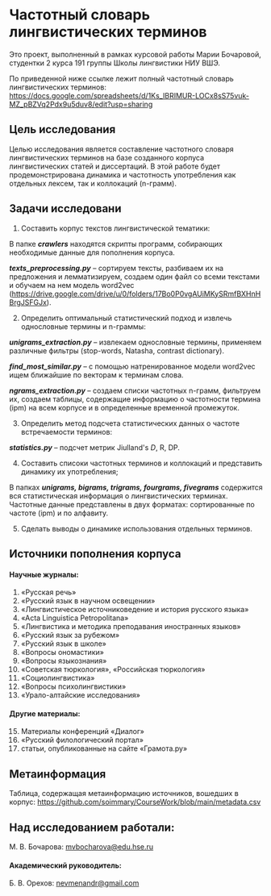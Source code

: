 # Частотный словарь лингвистических терминов
Это проект, выполненный в рамках курсовой работы Марии Бочаровой, студентки 2 курса 191 группы Школы лингвистики НИУ ВШЭ.

По приведенной ниже ссылке лежит полный частотный словарь лингвистических терминов:
https://docs.google.com/spreadsheets/d/1Ks_IBRIMUR-LOCx8sS75vuk-MZ_pBZVq2Pdx9u5duv8/edit?usp=sharing


## Цель исследования
Целью исследования является составление частотного словаря лингвистических терминов на базе созданного корпуса лингвистических статей и диссертаций. В этой работе будет продемонстрирована динамика и частотность употребления как отдельных лексем, так и коллокаций (n-грамм). 

## Задачи исследовани
1. Составить корпус текстов лингвистической тематики:

В папке _**crawlers**_ находятся скрипты программ, собирающих необходимые данные для пополнения корпуса.

_**texts_preprocessing.py**_ – сортируем тексты, разбиваем их на предложения и лемматизируем, создаем один файл со всеми текстами и обучаем на нем модель word2vec (https://drive.google.com/drive/u/0/folders/17Bo0P0vgAUiMKySRmfBXHnHBrgJSFGJx). 

2. Определить оптимальный статистический подход и извлечь однословные термины и n-граммы:

_**unigrams_extraction.py**_ – извлекаем однословные термины, применяем различные фильтры (stop-words, Natasha, contrast dictionary). 

_**find_most_similar.py**_ – с помощью натренированное модели word2vec ищем ближайшие по векторам к терминам слова. 

_**ngrams_extraction.py**_ – создаем списки частотных n-грамм, фильтруем их, создаем таблицы, содержащие информацию о частотности термина (ipm) на всем корпусе и в определенные временной промежуток.

3. Определить метод подсчета статистических данных о частоте встречаемости терминов:

_**statistics.py**_ – подсчет метрик Jiulland's _D_, R, DP.

4. Составить списоки частотных терминов и коллокаций и представить динамику их употребления;

В папках _**unigrams, bigrams, trigrams, fourgrams, fivegrams**_ содержится вся статистическая информация о лингвистических терминах. Частотные данные представлены в двух форматах: сортированные по частоте (ipm) и по алфавиту. 

5. Сделать выводы о динамике использования отдельных терминов. 


## Источники пополнения корпуса
#### Научные журналы:
1. «Русская речь»
2. «Русский язык в научном освещении»
3. «Лингвистическое источниковедение и история русского языка»
4. «Acta Linguistica Petropolitana»
5. «Лингвистика и методика преподавания иностранных языков»
6. «Русский язык за рубежом»
7. «Русский язык в школе»
8. «Вопросы ономастики»
9. «Вопросы языкознания»
10. «Советская тюркология», «Российская тюркология»
11. «Социолингвистика»
12. «Вопросы психолингвистики»
13. «Урало-алтайские исследования»
#### Другие материалы:
15. Материалы конференций «Диалог»
17. «Русский филологический портал»
18. статьи, опубликованные на сайте «Грамота.ру»

## Метаинформация
 Таблица, содержащая метаинформацию источников, вошедших в корпус:
 https://github.com/soimmary/CourseWork/blob/main/metadata.csv

## Над исследованием работали:
М. В. Бочарова: mvbocharova@edu.hse.ru
#### Академический руководитель:
Б. В. Орехов: nevmenandr@gmail.com
